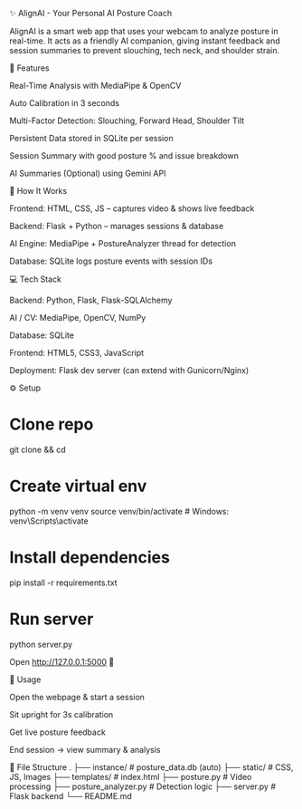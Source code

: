 ✨ AlignAI - Your Personal AI Posture Coach

AlignAI is a smart web app that uses your webcam to analyze posture in real-time. It acts as a friendly AI companion, giving instant feedback and session summaries to prevent slouching, tech neck, and shoulder strain.

🌟 Features

Real-Time Analysis with MediaPipe & OpenCV

Auto Calibration in 3 seconds

Multi-Factor Detection: Slouching, Forward Head, Shoulder Tilt

Persistent Data stored in SQLite per session

Session Summary with good posture % and issue breakdown

AI Summaries (Optional) using Gemini API

🚀 How It Works

Frontend: HTML, CSS, JS – captures video & shows live feedback

Backend: Flask + Python – manages sessions & database

AI Engine: MediaPipe + PostureAnalyzer thread for detection

Database: SQLite logs posture events with session IDs

💻 Tech Stack

Backend: Python, Flask, Flask-SQLAlchemy

AI / CV: MediaPipe, OpenCV, NumPy

Database: SQLite

Frontend: HTML5, CSS3, JavaScript

Deployment: Flask dev server (can extend with Gunicorn/Nginx)

⚙️ Setup
# Clone repo
git clone <repo-url> && cd <repo-dir>

# Create virtual env
python -m venv venv
source venv/bin/activate  # Windows: venv\Scripts\activate

# Install dependencies
pip install -r requirements.txt

# Run server
python server.py


Open http://127.0.0.1:5000
 🎉

📖 Usage

Open the webpage & start a session

Sit upright for 3s calibration

Get live posture feedback

End session → view summary & analysis

📂 File Structure
.
├── instance/           # posture_data.db (auto)
├── static/             # CSS, JS, Images
├── templates/          # index.html
├── posture.py          # Video processing
├── posture_analyzer.py # Detection logic
├── server.py           # Flask backend
└── README.md
